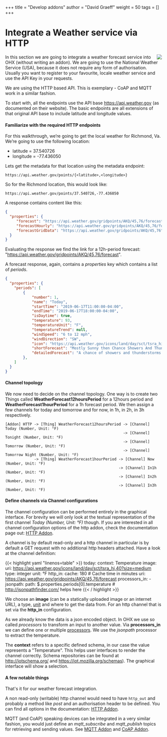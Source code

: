 +++
title = "Develop addons"
author = "David Graeff"
weight = 50
tags = []
+++


# Integrate a Weather service via HTTP

<a href="https://www.weather.gov/" style="float:right;max-width:50%" target="_blank" class="card-hover"><img src="/img/doc/usa-national-weather-service.png" class="w-100"></a>

In this section we are going to integrate a weather forecast service into OHX (without writing an addon).
We are going to use the National Weather Service (USA), because it does not require any form of authorisation.
Usually you want to register to your favourite, locale weather service and use the API Key in your requests.

We are using the HTTP based API. This is exemplary - CoAP and MQTT work in a similar fashion.

To start with, all the endpoints use the API base https://api.weather.gov (as documented on their website). The basic endpoints are all extensions of that original API base to include latitude and longitude values. 

#### Familiarize with the required HTTP endpoints

For this walkthrough, we’re going to get the local weather for Richmond, Va. We’re going to use the following location:

* latitude = 37.540726
* longitude = -77.436050

Lets get the metadata for that location using the metadata endpoint:

    https://api.weather.gov/points/{<latitude>,<longitude>}

So for the Richmond location, this would look like:

    https://api.weather.gov/points/37.540726,-77.436050

A response contains content like this:

```json
{
  "properties": {
     "forecast": "https://api.weather.gov/gridpoints/AKQ/45,76/forecast",
     "forecastHourly": "https://api.weather.gov/gridpoints/AKQ/45,76/forecast/hourly",
     "forecastGridData": "https://api.weather.gov/gridpoints/AKQ/45,76",
  }
}
```

Evaluating the response we find the link for a 12h-period forecast: "https://api.weather.gov/gridpoints/AKQ/45,76/forecast".

A forecast response, again, contains a *properties* key which contains a list of *periods*.
```json
{
  "properties": {
    "periods": [
        {
            "number": 1,
            "name": "Today",
            "startTime": "2019-06-17T11:00:00-04:00",
            "endTime": "2019-06-17T18:00:00-04:00",
            "isDaytime": true,
            "temperature": 93,
            "temperatureUnit": "F",
            "temperatureTrend": null,
            "windSpeed": "6 to 12 mph",
            "windDirection": "SW",
            "icon": "https://api.weather.gov/icons/land/day/sct/tsra_hi,40?size=medium",
            "shortForecast": "Mostly Sunny then Chance Showers And Thunderstorms",
            "detailedForecast": "A chance of showers and thunderstorms between 2pm and 5pm, ..."
        },
    ]
  }
}
```

#### Channel topology

We now need to decide on the channel topology.
One way is to create two Things called **WeatherForecast12hoursPeriod** for a 12hours period and **WeatherForecast1hourPeriod** for a 1h forecast period. We then assign a few channels for today and tomorrow and for now, in 1h, in 2h, in 3h respectively.

    [Addon] HTTP -> [Thing] WeatherForecast12hoursPeriod -> [Channel] Today (Number, Unit: °F)
                                                         -> [Channel] Tonight (Number, Unit: °F)
                                                         -> [Channel] Tomorrow (Number, Unit: °F)
                                                         -> [Channel] Tomorrow Night (Number, Unit: °F)
                 -> [Thing] WeatherForecast1hourPeriod -> [Channel] Now (Number, Unit: °F)
                                                       -> [Channel] In1h (Number, Unit: °F)
                                                       -> [Channel] In2h (Number, Unit: °F)
                                                       -> [Channel] In3h (Number, Unit: °F)

#### Define channels via Channel configurations

The channel configuration can be performed entirely in the graphical interface.
For brevity we will only look at the textual representation of the first channel *Today (Number, Unit: °F)* though.
If you are interested in all channel configuration options of the http addon, check the documentation page out:
[HTTP Addon](/addons/http).

A channel is by default read-only and a http channel in particular is by default a GET request with no additional http headers attached. Have a look at the channel definition:

{{< highlight yaml "linenos=table" >}}
today:
    context: Temperature
    image:
        uri: https://api.weather.gov/icons/land/day/sct/tsra_hi,40?size=medium
    type: integer
    unit: °F
    http_in:
        cache: 180 # Cache time in minutes
        uri: https://api.weather.gov/gridpoints/AKQ/45,76/forecast
    processors_in:
        - jsonpath:
            path: $.properties.periods[0].temperature # http://jsonpathfinder.com/ helps here
{{< / highlight >}}

We choose an **image** (can be a statically uploaded image or an internet URL), a type, [unit](/developer/addons#unit-of-measurement) and where to get the data from. For an http channel that is set via the **http_in** configuration.

As we already know the data is a json encoded object. In OHX we use so called *processors* to transform an input to another value. Via **processors_in** we can define one or multiple [processors](/userguide/channellinks#processors). We use the *jsonpath* processor to extract the temperature. 

The **context** refers to a specific defined schema, in our case the value represents a "Temperature". This helps user interfaces to render the channel correctly.
Schema repositories can be found at http://iotschema.org/ and https://iot.mozilla.org/schemas). The graphical interface will show a selection.

#### A few notable things

That's it for our weather forecast integration. 

A non read-only (writable) http channel would need to have `http_out` and probably a method like *post* and an authorisation header to be defined. You can find all options in the documentation: [HTTP Addon](/addons/http).
 
MQTT (and CoAP) speaking devices can be integrated in a very similar fashion, you would just define an *mqtt_subscribe* and *mqtt_publish* topics for retrieving and sending values. See [MQTT Addon](/addons/mqtt) and [CoAP Addon](/addons/coap).
